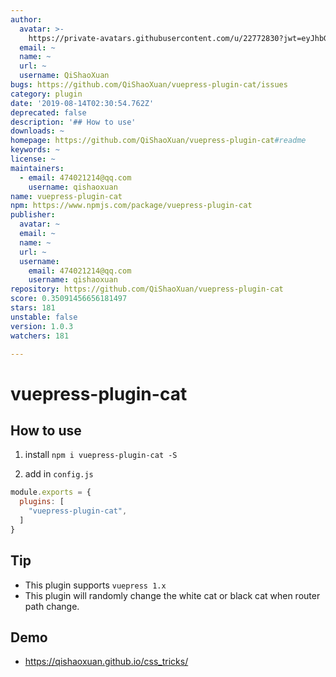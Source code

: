 ```yaml
---
author:
  avatar: >-
    https://private-avatars.githubusercontent.com/u/22772830?jwt=eyJhbGciOiJIUzI1NiIsInR5cCI6IkpXVCJ9.eyJpc3MiOiJnaXRodWIuY29tIiwiYXVkIjoicmF3LmdpdGh1YnVzZXJjb250ZW50LmNvbSIsImtleSI6ImtleTEiLCJleHAiOjE3MzQ2NzMyNjAsIm5iZiI6MTczNDY3MjA2MCwicGF0aCI6Ii91LzIyNzcyODMwIn0.K5owYshm3P4FNERRRrfL1gtv60pFWk5kD9_Vj0ozgF8&v=4
  email: ~
  name: ~
  url: ~
  username: QiShaoXuan
bugs: https://github.com/QiShaoXuan/vuepress-plugin-cat/issues
category: plugin
date: '2019-08-14T02:30:54.762Z'
deprecated: false
description: '## How to use'
downloads: ~
homepage: https://github.com/QiShaoXuan/vuepress-plugin-cat#readme
keywords: ~
license: ~
maintainers:
  - email: 474021214@qq.com
    username: qishaoxuan
name: vuepress-plugin-cat
npm: https://www.npmjs.com/package/vuepress-plugin-cat
publisher:
  avatar: ~
  email: ~
  name: ~
  url: ~
  username:
    email: 474021214@qq.com
    username: qishaoxuan
repository: https://github.com/QiShaoXuan/vuepress-plugin-cat
score: 0.35091456656181497
stars: 181
unstable: false
version: 1.0.3
watchers: 181

---
```


# vuepress-plugin-cat

## How to use

1. install `npm i vuepress-plugin-cat -S`

2. add in `config.js`

```js
module.exports = {
  plugins: [
    "vuepress-plugin-cat",
  ]
}
```

## Tip

- This plugin supports `vuepress 1.x`
- This plugin will randomly change the white cat or black cat when router path change.

## Demo

- https://qishaoxuan.github.io/css_tricks/
